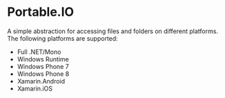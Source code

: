Portable.IO
===========

A simple abstraction for accessing files and folders on different platforms. The following platforms are supported:

* Full .NET/Mono
* Windows Runtime
* Windows Phone 7
* Windows Phone 8
* Xamarin.Android
* Xamarin.iOS

